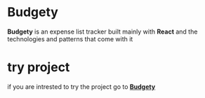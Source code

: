 # Budgety

**Budgety** is an expense list tracker built mainly with **React** and the technologies and patterns that come with it

# try project

if you are intrested to try the project go to [**Budgety**](https://zaphir-react.vercel.app/)
